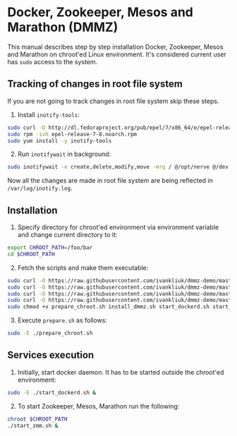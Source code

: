 Docker, Zookeeper, Mesos and Marathon (DMMZ)
============================================

This manual describes step by step installation Docker, Zookeeper, Mesos and 
Marathon on chroot'ed Linux environment. It's considered current user has 
``sudo`` access to the system.

Tracking of changes in root file system
---------------------------------------

If you are not going to track changes in root file system skip these steps.

1) Install ``inotify-tools``:
```bash
sudo curl -O http://dl.fedoraproject.org/pub/epel/7/x86_64/e/epel-release-7-8.noarch.rpm
sudo rpm -ivh epel-release-7-8.noarch.rpm
sudo yum install -y inotify-tools
```

2) Run ``inotifywait`` in background:
```bash
sudo inotifywait -e create,delete,modify,move -mrq / @/opt/nerve @/dev @/sys @/proc @/var @/run > /var/log/inotify.log &
```

Now all the changes are made in root file system are being reflected in
``/var/log/inotify.log``.

Installation
------------

1) Specify directory for chroot'ed environment via environment variable and
change current directory to it:
```bash
export CHROOT_PATH=/foo/bar
cd $CHROOT_PATH
```

2) Fetch the scripts and make them executable:
```bash
sudo curl -O https://raw.githubusercontent.com/ivankliuk/dmmz-demo/master/prepare_chroot.sh
sudo curl -O https://raw.githubusercontent.com/ivankliuk/dmmz-demo/master/install_dmmz.sh
sudo curl -O https://raw.githubusercontent.com/ivankliuk/dmmz-demo/master/start_dockerd.sh
sudo curl -O https://raw.githubusercontent.com/ivankliuk/dmmz-demo/master/start_zmm.sh
sudo chmod +x prepare_chroot.sh install_dmmz.sh start_dockerd.sh start_zmm.sh
```

3) Execute ``prepare.sh`` as follows:
```bash
sudo -E ./prepare_chroot.sh
```

Services execution
------------------

1) Initially, start docker daemon. It has to be started outside the chroot'ed
environment:
```bash
sudo -E ./start_dockerd.sh &
```

2) To start Zookeeper, Mesos, Marathon run the following:
```bash
chroot $CHROOT_PATH
./start_zmm.sh &
```
